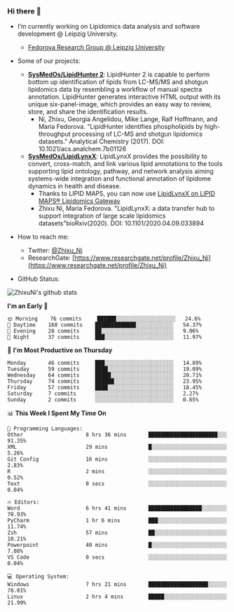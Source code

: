 ### Hi there 👋

- I’m currently working on Lipidomics data analysis and software development @ Leipzig University.
  + [Fedorova Research Group @ Leipzig University](https://home.uni-leipzig.de/fedorova/)
- Some of our projects:
  + **[SysMedOs/LipidHunter 2](https://github.com/SysMedOs/lipidhunter)**: LipidHunter 2 is capable to perform bottom up identification of lipids from LC-MS/MS and shotgun lipidomics data by resembling a workflow of manual spectra annotation. LipidHunter generates interactive HTML output with its unique six-panel-image, which provides an easy way to review, store, and share the identification results. 
    * Ni, Zhixu, Georgia Angelidou, Mike Lange, Ralf Hoffmann, and Maria Fedorova. "LipidHunter identifies phospholipids by high-throughput processing of LC-MS and shotgun lipidomics datasets." Analytical Chemistry (2017). DOI: 10.1021/acs.analchem.7b01126
  + **[SysMedOs/LipidLynxX](https://github.com/SysMedOs/LipidLynxX)**: LipidLynxX provides the possibility to convert, cross-match, and link various lipid annotations to the tools supporting lipid ontology, pathway, and network analysis aiming systems-wide integration and functional annotation of lipidome dynamics in health and disease.
    * Thanks to LIPID MAPS, you can now use [LipidLynxX on LIPID MAPS® Lipidomics Gateway](http://lipidmaps.org/lipidlynxx/)
    * Zhixu Ni, Maria Fedorova. "LipidLynxX: a data transfer hub to support integration of large scale lipidomics datasets"bioRxiv(2020). DOI: 10.1101/2020.04.09.033894
- How to reach me:
  + Twitter: [@Zhixu_Ni](https://twitter.com/Zhixu_Ni)
  + ResearchGate: [https://www.researchgate.net/profile/Zhixu_Ni](https://www.researchgate.net/profile/Zhixu_Ni)

- GitHub Status:

![ZhixuNi's github stats](https://github-readme-stats.vercel.app/api?username=ZhixuNi&show_icons=true&hide=issues)

<!--START_SECTION:waka-->
**I'm an Early 🐤** 

```text
🌞 Morning    76 commits     ██████░░░░░░░░░░░░░░░░░░░   24.6% 
🌆 Daytime    168 commits    █████████████░░░░░░░░░░░░   54.37% 
🌃 Evening    28 commits     ██░░░░░░░░░░░░░░░░░░░░░░░   9.06% 
🌙 Night      37 commits     ███░░░░░░░░░░░░░░░░░░░░░░   11.97%

```
📅 **I'm Most Productive on Thursday** 

```text
Monday       46 commits     ███░░░░░░░░░░░░░░░░░░░░░░   14.89% 
Tuesday      59 commits     ████░░░░░░░░░░░░░░░░░░░░░   19.09% 
Wednesday    64 commits     █████░░░░░░░░░░░░░░░░░░░░   20.71% 
Thursday     74 commits     ██████░░░░░░░░░░░░░░░░░░░   23.95% 
Friday       57 commits     ████░░░░░░░░░░░░░░░░░░░░░   18.45% 
Saturday     7 commits      ░░░░░░░░░░░░░░░░░░░░░░░░░   2.27% 
Sunday       2 commits      ░░░░░░░░░░░░░░░░░░░░░░░░░   0.65%

```


📊 **This Week I Spent My Time On** 

```text
💬 Programming Languages: 
Other                    8 hrs 36 mins       ██████████████████████░░░   91.35% 
XML                      29 mins             █░░░░░░░░░░░░░░░░░░░░░░░░   5.26% 
Git Config               16 mins             ░░░░░░░░░░░░░░░░░░░░░░░░░   2.83% 
R                        2 mins              ░░░░░░░░░░░░░░░░░░░░░░░░░   0.52% 
Text                     0 secs              ░░░░░░░░░░░░░░░░░░░░░░░░░   0.04%

🔥 Editors: 
Word                     6 hrs 41 mins       █████████████████░░░░░░░░   70.93% 
PyCharm                  1 hr 6 mins         ███░░░░░░░░░░░░░░░░░░░░░░   11.74% 
Zsh                      57 mins             ██░░░░░░░░░░░░░░░░░░░░░░░   10.21% 
Powerpoint               40 mins             █░░░░░░░░░░░░░░░░░░░░░░░░   7.08% 
VS Code                  0 secs              ░░░░░░░░░░░░░░░░░░░░░░░░░   0.04%

💻 Operating System: 
Windows                  7 hrs 21 mins       ███████████████████░░░░░░   78.01% 
Linux                    2 hrs 4 mins        █████░░░░░░░░░░░░░░░░░░░░   21.99%

```


<!--END_SECTION:waka-->
